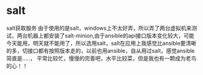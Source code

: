 # salt
salt获取服务
由于使用的是salt，windows上不太好弄，所以弄了两台虚拟机来测试，两台机器上都安装了salt-minion,由于ansible的api接口版本变化较大，可能今天能用，明天就不能用了，所以选用salt，salt在应用上我感觉比ansible要清晰的多，切接口都有按照版本走的，以前也用ansible，自从用过salt，感觉ansible简直是.....，
平常比较忙，慢慢的完善吧，水平比较菜，但是我也有一颗成为老鸟的心！！



